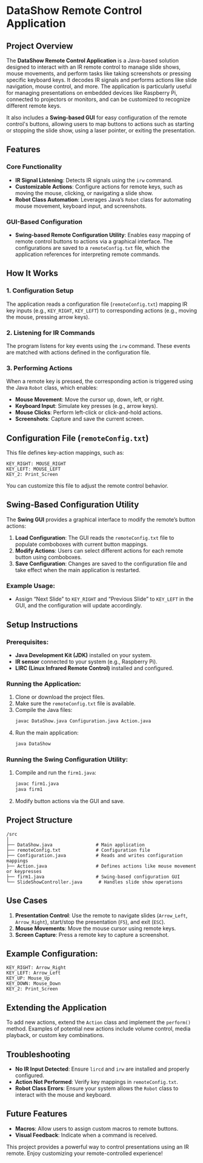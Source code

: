 # DataShow Remote Control Application

## Project Overview

The **DataShow Remote Control Application** is a Java-based solution designed to interact with an IR remote control to manage slide shows, mouse movements, and perform tasks like taking screenshots or pressing specific keyboard keys. It decodes IR signals and performs actions like slide navigation, mouse control, and more. The application is particularly useful for managing presentations on embedded devices like Raspberry Pi, connected to projectors or monitors, and can be customized to recognize different remote keys.

It also includes a **Swing-based GUI** for easy configuration of the remote control's buttons, allowing users to map buttons to actions such as starting or stopping the slide show, using a laser pointer, or exiting the presentation.

## Features

### Core Functionality
- **IR Signal Listening**: Detects IR signals using the `irw` command.
- **Customizable Actions**: Configure actions for remote keys, such as moving the mouse, clicking, or navigating a slide show.
- **Robot Class Automation**: Leverages Java’s `Robot` class for automating mouse movement, keyboard input, and screenshots.
  
### GUI-Based Configuration
- **Swing-based Remote Configuration Utility**: Enables easy mapping of remote control buttons to actions via a graphical interface. The configurations are saved to a `remoteConfig.txt` file, which the application references for interpreting remote commands.

## How It Works

### 1. Configuration Setup
The application reads a configuration file (`remoteConfig.txt`) mapping IR key inputs (e.g., `KEY_RIGHT`, `KEY_LEFT`) to corresponding actions (e.g., moving the mouse, pressing arrow keys). 

### 2. Listening for IR Commands
The program listens for key events using the `irw` command. These events are matched with actions defined in the configuration file.

### 3. Performing Actions
When a remote key is pressed, the corresponding action is triggered using the Java `Robot` class, which enables:
- **Mouse Movement**: Move the cursor up, down, left, or right.
- **Keyboard Input**: Simulate key presses (e.g., arrow keys).
- **Mouse Clicks**: Perform left-click or click-and-hold actions.
- **Screenshots**: Capture and save the current screen.

## Configuration File (`remoteConfig.txt`)
This file defines key-action mappings, such as:
```
KEY_RIGHT: MOUSE_RIGHT
KEY_LEFT: MOUSE_LEFT
KEY_2: Print_Screen
```
You can customize this file to adjust the remote control behavior.

## Swing-Based Configuration Utility

The **Swing GUI** provides a graphical interface to modify the remote’s button actions:
1. **Load Configuration**: The GUI reads the `remoteConfig.txt` file to populate comboboxes with current button mappings.
2. **Modify Actions**: Users can select different actions for each remote button using comboboxes.
3. **Save Configuration**: Changes are saved to the configuration file and take effect when the main application is restarted.

### Example Usage:
- Assign “Next Slide” to `KEY_RIGHT` and “Previous Slide” to `KEY_LEFT` in the GUI, and the configuration will update accordingly.

## Setup Instructions

### Prerequisites:
- **Java Development Kit (JDK)** installed on your system.
- **IR sensor** connected to your system (e.g., Raspberry Pi).
- **LIRC (Linux Infrared Remote Control)** installed and configured.

### Running the Application:
1. Clone or download the project files.
2. Make sure the `remoteConfig.txt` file is available.
3. Compile the Java files:
   ```bash
   javac DataShow.java Configuration.java Action.java
   ```
4. Run the main application:
   ```bash
   java DataShow
   ```

### Running the Swing Configuration Utility:
1. Compile and run the `firm1.java`:
   ```bash
   javac firm1.java
   java firm1
   ```
2. Modify button actions via the GUI and save.

## Project Structure

```
/src
│
├── DataShow.java                # Main application
├── remoteConfig.txt             # Configuration file
├── Configuration.java           # Reads and writes configuration mappings
├── Action.java                  # Defines actions like mouse movement or keypresses
├── firm1.java                   # Swing-based configuration GUI
└── SlideShowController.java      # Handles slide show operations
```

## Use Cases

1. **Presentation Control**: Use the remote to navigate slides (`Arrow_Left`, `Arrow_Right`), start/stop the presentation (`F5`), and exit (`ESC`).
2. **Mouse Movements**: Move the mouse cursor using remote keys.
3. **Screen Capture**: Press a remote key to capture a screenshot.

## Example Configuration:
```
KEY_RIGHT: Arrow_Right
KEY_LEFT: Arrow_Left
KEY_UP: Mouse_Up
KEY_DOWN: Mouse_Down
KEY_2: Print_Screen
```

## Extending the Application

To add new actions, extend the `Action` class and implement the `perform()` method. Examples of potential new actions include volume control, media playback, or custom key combinations.

## Troubleshooting

- **No IR Input Detected**: Ensure `lircd` and `irw` are installed and properly configured.
- **Action Not Performed**: Verify key mappings in `remoteConfig.txt`.
- **Robot Class Errors**: Ensure your system allows the `Robot` class to interact with the mouse and keyboard.

## Future Features
- **Macros**: Allow users to assign custom macros to remote buttons.
- **Visual Feedback**: Indicate when a command is received.

This project provides a powerful way to control presentations using an IR remote. Enjoy customizing your remote-controlled experience!

